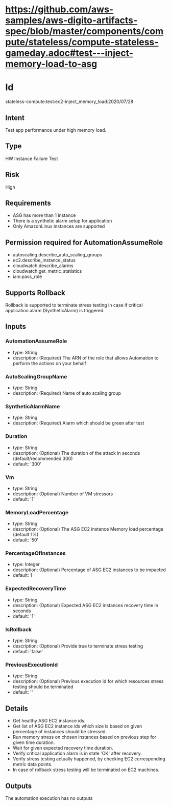# https://github.com/aws-samples/aws-digito-artifacts-spec/blob/master/components/compute/stateless/compute-stateless-gameday.adoc#test---inject-memory-load-to-asg
# Id
stateless-compute:test:ec2-inject_memory_load:2020/07/28

## Intent
Test app performance under high memory load. 

## Type
HW Instance Failure Test

## Risk
High

## Requirements
* ASG has more than 1 instance
* There is a synthetic alarm setup for application
* Only AmazonLinux instances are supported 

## Permission required for AutomationAssumeRole
* autoscaling.describe_auto_scaling_groups
* ec2.describe_instance_status
* cloudwatch:describe_alarms
* cloudwatch:get_metric_statistics
* iam:pass_role

## Supports Rollback
Rollback is supported to terminate stress testing in case if critical application alarm (SyntheticAlarm) is triggered. 

## Inputs

### AutomationAssumeRole
  * type: String
  * description: (Required) The ARN of the role that allows Automation to perform the actions on your behalf
### AutoScalingGroupName
  * type: String
  * description: (Required) Name of auto scaling group
### SyntheticAlarmName
  * type: String
  * description: (Required) Alarm which should be green after test
### Duration
  * type: String
  * description: (Optional) The duration of the attack in seconds (default/recommended 300)
  * default: '300'
### Vm
  * type: String
  * description: (Optional) Number of VM stressors
  * default: '1'
### MemoryLoadPercentage
  * type: String
  * description: (Optional) The ASG EC2 instance Memory load percentage (default 1%)
  * default: '50'
### PercentageOfInstances
  * type: Integer
  * description: (Optional) Percentage of ASG EC2 instances to be impacted
  * default: 1
### ExpectedRecoveryTime
  * type: String
  * description: (Optional) Expected ASG EC2 instances recovery time in seconds
  * default: '1'
### IsRollback
  * type: String
  * description: (Optional) Provide true to terminate stress testing
  * default: 'false'
### PreviousExecutionId
  * type: String
  * description: (Optional) Previous execution id for which resources stress testing should be terminated
  * default: ''
    
## Details
  * Get healthy ASG EC2 instance ids.  
  * Get list of ASG EC2 instance ids which size is based on given percentage of instances should be stressed.
  * Run memory stress on chosen instances based on previous step for given time duration.
  * Wait for given expected recovery time duration.
  * Verify critical application alarm is in state 'OK' after recovery.
  * Verify stress testing actually happened, by checking EC2 corresponding metric data points.
  * In case of rollback stress testing will be terminated on EC2 machines.

## Outputs
The automation execution has no outputs
